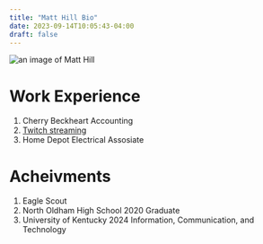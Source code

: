```yaml
---
title: "Matt Hill Bio"
date: 2023-09-14T10:05:43-04:00
draft: false
---
```

![an image of Matt Hill](https://i.imgur.com/r3deh0A.jpg)
# Work Experience
1.  Cherry Beckheart Accounting
2. [Twitch streaming](https://www.twitch.tv/snakejunior02)
3. Home Depot Electrical Assosiate
# Acheivments
1. Eagle Scout
2. North Oldham High School 2020 Graduate
4. University of Kentucky 2024 Information, Communication, and Technology
